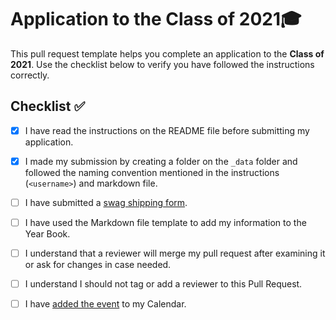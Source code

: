 # Application to the Class of 2021🎓

This pull request template helps you complete an application to the **Class of 2021**. Use the checklist below to verify you have followed the instructions correctly. 

## Checklist ✅

- [x] I have read the instructions on the README file before submitting my application. 
- [X] I made my submission by creating a folder on the `_data` folder and followed the naming convention mentioned in the instructions (`<username>`) and markdown file.
- [ ] I have submitted a [swag shipping form](https://airtable.com/shrM5IigBuRFaj33H).
- [ ] I have used the Markdown file template to add my information to the Year Book.
- [ ] I understand that a reviewer will merge my pull request after examining it or ask for changes in case needed.
- [ ] I understand I should not tag or add a reviewer to this Pull Request.
- [ ] I have [added the event](http://www.google.com/calendar/event?action=TEMPLATE&dates=20210605T160000Z%2F20210605T173000Z&text=GitHub%20Graduation%20%F0%9F%8E%93&location=https%3A%2F%2Fwww.twitch.tv%2Fgithubeducation&details=) to my Calendar.

